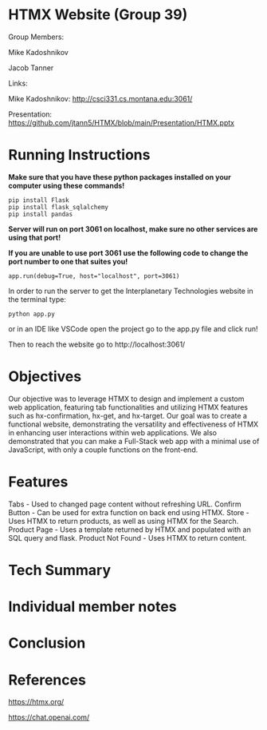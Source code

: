 # HTMX Website (Group 39)

Group Members:

Mike Kadoshnikov

Jacob Tanner


Links:

Mike Kadoshnikov: http://csci331.cs.montana.edu:3061/


Presentation: https://github.com/jtann5/HTMX/blob/main/Presentation/HTMX.pptx

# Running Instructions
**Make sure that you have these python packages installed on your computer using these commands!**
```
pip install Flask
pip install flask_sqlalchemy
pip install pandas
```



**Server will run on port 3061 on localhost, make sure no other services are using that port!**

**If you are unable to use port 3061 use the following code to change the port number to one that suites you!**




```app.run(debug=True, host="localhost", port=3061)```


In order to run the server to get the Interplanetary Technologies website in the terminal type:


```python app.py```


or in an IDE like VSCode open the project go to the app.py file and click run!

Then to reach the website go to http://localhost:3061/

# Objectives

Our objective was to leverage HTMX to design and implement a custom web application, featuring tab functionalities and utilizing HTMX features such as hx-confirmation, hx-get, and hx-target. Our goal was to create a functional website, demonstrating the versatility and effectiveness of HTMX in enhancing user interactions within web applications. We also demonstrated that you can make a Full-Stack web app with a minimal use of JavaScript, with only a couple functions on the front-end.

# Features
Tabs - Used to changed page content without refreshing URL.
Confirm Button - Can be used for extra function on back end using HTMX.
Store - Uses HTMX to return products, as well as using HTMX for the Search.
Product Page - Uses a template returned by HTMX and populated with an SQL query and flask.
Product Not Found - Uses HTMX to return content.

# Tech Summary

# Individual member notes

# Conclusion

# References


https://htmx.org/


https://chat.openai.com/

